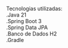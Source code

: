 Tecnologias utilizadas:  
  .Java 21  
  .Spring Boot 3  
  .Spring Data JPA  
  .Banco de Dados H2  
  .Gradle
